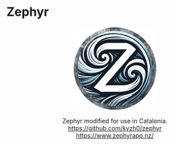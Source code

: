 # Zephyr

<p align="center">
<a href="https://www.zephyrapp.nz/">
  <img src="https://github.com/kyzh0/zephyr/blob/main/client/public/logo192.png?raw=true" />
  </a>
</p>

<p align="center">
Zephyr modified for use in Catalonia.
<br/>
 <a href="https://github.com/kyzh0/zephyr">https://github.com/kyzh0/zephyr</a> 
<br/>
 <a href="https://www.zephyrapp.nz/">https://www.zephyrapp.nz/</a> 
</p>
